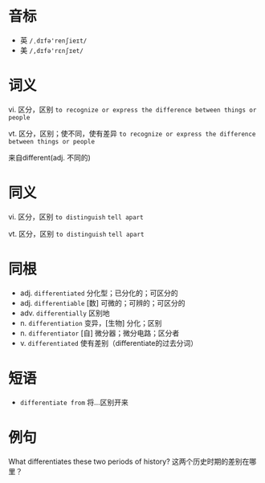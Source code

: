 # 音标

- 英 `/ˌdɪfə'renʃieɪt/`
- 美 `/,dɪfə'rɛnʃɪet/`

# 词义

vi. 区分，区别
`to recognize or express the difference between things or people`

vt. 区分，区别；使不同，使有差异
`to recognize or express the difference between things or people`



来自different(adj. 不同的)

# 同义

vi. 区分，区别
`to distinguish` `tell apart`

vt. 区分，区别
`to distinguish` `tell apart`

# 同根

- adj. `differentiated` 分化型；已分化的；可区分的
- adj. `differentiable` [数] 可微的；可辨的；可区分的
- adv. `differentially` 区别地
- n. `differentiation` 变异，[生物] 分化；区别
- n. `differentiator` [自] 微分器；微分电路；区分者
- v. `differentiated` 使有差别（differentiate的过去分词）

# 短语

- `differentiate from` 将…区别开来

# 例句

What differentiates these two periods of history?
这两个历史时期的差别在哪里？


